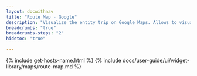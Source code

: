 ```yaml
---
layout: docwithnav
title: "Route Map - Google"
description: "Visualize the entity trip on Google Maps. Allows to visualize location history. Use the Trip Animation widget for advanced features."
breadcrumbs: "true"
breadcrumbs-steps: "2"
hidetoc: "true"

---
```

{% include get-hosts-name.html %}
{% include docs/user-guide/ui/widget-library/maps/route-map.md %}

